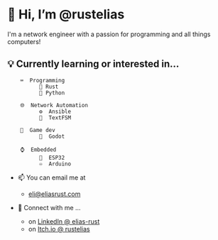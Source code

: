 
# 👋 Hi, I’m @rustelias

I'm a network engineer with a passion for programming and all things computers!

## 💡 Currently learning or interested in...
        ⌨️  Programming
              🦀 Rust
              🐍 Python 
              
        🌐  Network Automation
              ⚙️  Ansible
              📖  TextFSM
              
        🎲  Game dev 
              🤖  Godot

        ⌚  Embedded
              🛜  ESP32
              ♾️  Arduino
              
        
*  📫 You can email me at
   * eli@eliasrust.com

* 🤝 Connect with me ...
  * on [LinkedIn @ elias-rust](https://www.linkedin.com/in/elias-rust)
  * on [Itch.io @ rustelias](https://rustelias.itch.io)		
